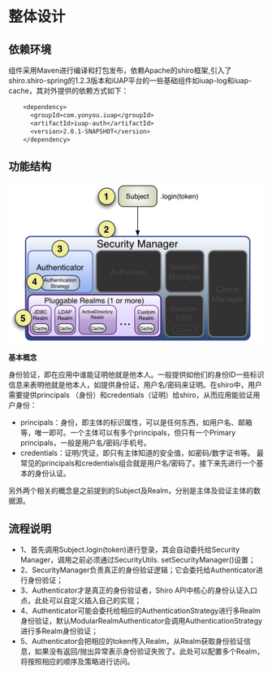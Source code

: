 # 整体设计 #

## 依赖环境 ##

组件采用Maven进行编译和打包发布，依赖Apache的shiro框架,引入了shiro.shiro-spring的1.2.3版本和iUAP平台的一些基础组件如iuap-log和iuap-cache，其对外提供的依赖方式如下：
```
	<dependency>
	  <groupId>com.yonyou.iuap</groupId>
	  <artifactId>iuap-auth</artifactId>
	  <version>2.0.1-SNAPSHOT</version>
	</dependency>
```
## 功能结构 ##

<img src="/images/shiro_auth.jpg"/>

**基本概念**

身份验证，即在应用中谁能证明他就是他本人。一般提供如他们的身份ID一些标识信息来表明他就是他本人，如提供身份证，用户名/密码来证明。在shiro中，用户需要提供principals （身份）和credentials（证明）给shiro，从而应用能验证用户身份：

- principals：身份，即主体的标识属性，可以是任何东西，如用户名、邮箱等，唯一即可。一个主体可以有多个principals，但只有一个Primary principals，一般是用户名/密码/手机号。
- credentials：证明/凭证，即只有主体知道的安全值，如密码/数字证书等。
最常见的principals和credentials组合就是用户名/密码了。接下来先进行一个基本的身份认证。
 
另外两个相关的概念是之前提到的Subject及Realm，分别是主体及验证主体的数据源。

## 流程说明 ##

- 1、首先调用Subject.login(token)进行登录，其会自动委托给Security Manager，调用之前必须通过SecurityUtils. setSecurityManager()设置；
- 2、SecurityManager负责真正的身份验证逻辑；它会委托给Authenticator进行身份验证；
- 3、Authenticator才是真正的身份验证者，Shiro API中核心的身份认证入口点，此处可以自定义插入自己的实现；
- 4、Authenticator可能会委托给相应的AuthenticationStrategy进行多Realm身份验证，默认ModularRealmAuthenticator会调用AuthenticationStrategy进行多Realm身份验证；
- 5、Authenticator会把相应的token传入Realm，从Realm获取身份验证信息，如果没有返回/抛出异常表示身份验证失败了。此处可以配置多个Realm，将按照相应的顺序及策略进行访问。

